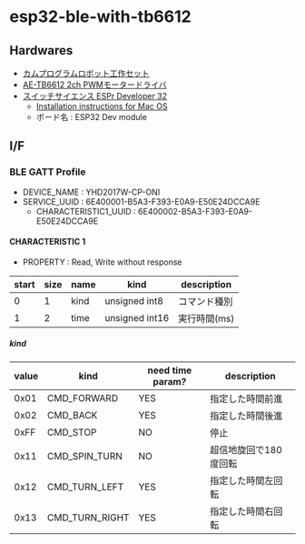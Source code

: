 # esp32-ble-with-tb6612

## Hardwares

- [カムプログラムロボット工作セット](http://www.tamiya.com/japan/products/70227/index.html)
- [AE-TB6612 2ch PWMモータードライバ](http://akizukidenshi.com/download/ds/akizuki/AE-TB6612.pdf)
- [スイッチサイエンス ESPr Developer 32](https://www.switch-science.com/catalog/3210/)
  - [Installation instructions for Mac OS](https://github.com/espressif/arduino-esp32/blob/master/docs/arduino-ide/mac.md)
  - ボード名 : ESP32 Dev module

## I/F

### BLE GATT Profile

- DEVICE_NAME : YHD2017W-CP-ONI
- SERVICE_UUID : 6E400001-B5A3-F393-E0A9-E50E24DCCA9E
  - CHARACTERISTIC1_UUID : 6E400002-B5A3-F393-E0A9-E50E24DCCA9E

#### CHARACTERISTIC 1

- PROPERTY : Read, Write without response

| start | size | name | kind | description | 
|-------|-----|-----|-----|-----|
| 0     |   1 | kind | unsigned int8  | コマンド種別 |
| 1     |   2 | time | unsigned int16 | 実行時間(ms) |

##### kind

| value | kind           | need time param? | description      | 
|-------|----------------|------------------|------------------|
| 0x01  | CMD_FORWARD    | YES              | 指定した時間前進 | 
| 0x02  | CMD_BACK       | YES              | 指定した時間後進 | 
| 0xFF  | CMD_STOP       | NO               | 停止 | 
| 0x11  | CMD_SPIN_TURN  | NO               | 超信地旋回で180度回転 |
| 0x12  | CMD_TURN_LEFT  | YES              | 指定した時間左回転 | 
| 0x13  | CMD_TURN_RIGHT | YES              | 指定した時間右回転 | 
